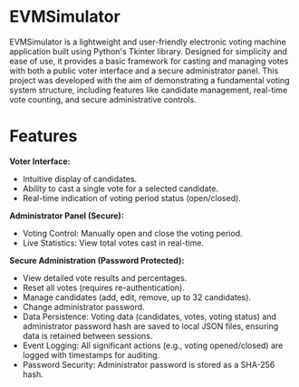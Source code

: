 # EVMSimulator

EVMSimulator is a lightweight and user-friendly electronic voting machine application built using Python's Tkinter library. Designed for simplicity and ease of use, it provides a basic framework for casting and managing votes with both a public voter interface and a secure administrator panel.
This project was developed with the aim of demonstrating a fundamental voting system structure, including features like candidate management, real-time vote counting, and secure administrative controls.

# Features

**Voter Interface:**
- Intuitive display of candidates.
- Ability to cast a single vote for a selected candidate.
- Real-time indication of voting period status (open/closed).

 **Administrator Panel (Secure):**
- Voting Control: Manually open and close the voting period.
- Live Statistics: View total votes cast in real-time.
  
**Secure Administration (Password Protected):**
- View detailed vote results and percentages.
- Reset all votes (requires re-authentication).
- Manage candidates (add, edit, remove, up to 32 candidates).
- Change administrator password.
- Data Persistence: Voting data (candidates, votes, voting status) and administrator password hash are saved to local JSON files, ensuring data is retained between sessions.
- Event Logging: All significant actions (e.g., voting opened/closed) are logged with timestamps for auditing.
- Password Security: Administrator password is stored as a SHA-256 hash.
